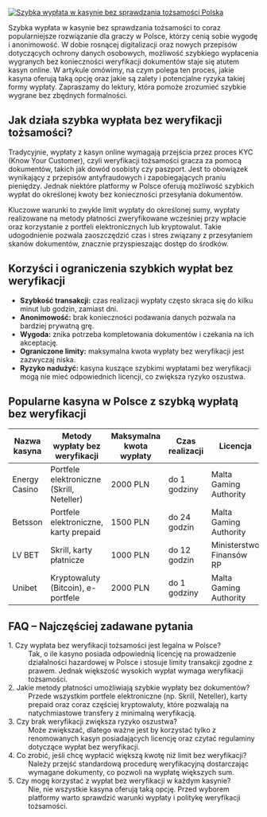 [![Szybka wypłata w kasynie bez sprawdzania tożsamości Polska](https://123-caf.pages.dev/gitsignup.png)](https://vrmoo.ru/Bt82HjjY)

<p>Szybka wypłata w kasynie bez sprawdzania tożsamości to coraz popularniejsze rozwiązanie dla graczy w Polsce, którzy cenią sobie wygodę i anonimowość. W dobie rosnącej digitalizacji oraz nowych przepisów dotyczących ochrony danych osobowych, możliwość szybkiego wypłacenia wygranych bez konieczności weryfikacji dokumentów staje się atutem kasyn online. W artykule omówimy, na czym polega ten proces, jakie kasyna oferują taką opcję oraz jakie są zalety i potencjalne ryzyka takiej formy wypłaty. Zapraszamy do lektury, która pomoże zrozumieć szybkie wygrane bez zbędnych formalności.</p>  <h2>Jak działa szybka wypłata bez weryfikacji tożsamości?</h2> <p>Tradycyjnie, wypłaty z kasyn online wymagają przejścia przez proces KYC (Know Your Customer), czyli weryfikacji tożsamości gracza za pomocą dokumentów, takich jak dowód osobisty czy paszport. Jest to obowiązek wynikający z przepisów antyfraudowych i zapobiegających praniu pieniędzy. Jednak niektóre platformy w Polsce oferują możliwość szybkich wypłat do określonej kwoty bez konieczności przesyłania dokumentów.</p> <p>Kluczowe warunki to zwykle limit wypłaty do określonej sumy, wypłaty realizowane na metody płatności zweryfikowane wcześniej przy wpłacie oraz korzystanie z portfeli elektronicznych lub kryptowalut. Takie udogodnienie pozwala zaoszczędzić czas i stres związany z przesyłaniem skanów dokumentów, znacznie przyspieszając dostęp do środków.</p>  <h2>Korzyści i ograniczenia szybkich wypłat bez weryfikacji</h2> <ul> <li><strong>Szybkość transakcji:</strong> czas realizacji wypłaty często skraca się do kilku minut lub godzin, zamiast dni.</li> <li><strong>Anonimowość:</strong> brak konieczności podawania danych pozwala na bardziej prywatną grę.</li> <li><strong>Wygoda:</strong> znika potrzeba kompletowania dokumentów i czekania na ich akceptację.</li> <li><strong>Ograniczone limity:</strong> maksymalna kwota wypłaty bez weryfikacji jest zazwyczaj niska.</li> <li><strong>Ryzyko nadużyć:</strong> kasyna kuszące szybkimi wypłatami bez weryfikacji mogą nie mieć odpowiednich licencji, co zwiększa ryzyko oszustwa.</li> </ul>  <h2>Popularne kasyna w Polsce z szybką wypłatą bez weryfikacji</h2> <table> <thead> <tr> <th>Nazwa kasyna</th> <th>Metody wypłaty bez weryfikacji</th> <th>Maksymalna kwota wypłaty</th> <th>Czas realizacji</th> <th>Licencja</th> </tr> </thead> <tbody> <tr> <td>Energy Casino</td> <td>Portfele elektroniczne (Skrill, Neteller)</td> <td>2000 PLN</td> <td>do 1 godziny</td> <td>Malta Gaming Authority</td> </tr> <tr> <td>Betsson</td> <td>Portfele elektroniczne, karty prepaid</td> <td>1500 PLN</td> <td>do 24 godzin</td> <td>Malta Gaming Authority</td> </tr> <tr> <td>LV BET</td> <td>Skrill, karty płatnicze</td> <td>1000 PLN</td> <td>do 12 godzin</td> <td>Ministerstwo Finansów RP</td> </tr> <tr> <td>Unibet</td> <td>Kryptowaluty (Bitcoin), e-portfele</td> <td>2000 PLN</td> <td>do 1 godziny</td> <td>Malta Gaming Authority</td> </tr> </tbody> </table>  <h2>FAQ – Najczęściej zadawane pytania</h2> <dl> <dt>1. Czy wypłata bez weryfikacji tożsamości jest legalna w Polsce?</dt> <dd>Tak, o ile kasyno posiada odpowiednią licencję na prowadzenie działalności hazardowej w Polsce i stosuje limity transakcji zgodne z prawem. Jednak większość wysokich wypłat wymaga weryfikacji tożsamości.</dd>  <dt>2. Jakie metody płatności umożliwiają szybkie wypłaty bez dokumentów?</dt> <dd>Przede wszystkim portfele elektroniczne (np. Skrill, Neteller), karty prepaid oraz coraz częściej kryptowaluty, które pozwalają na natychmiastowe transfery z minimalną weryfikacją.</dd>  <dt>3. Czy brak weryfikacji zwiększa ryzyko oszustwa?</dt> <dd>Może zwiększać, dlatego ważne jest by korzystać tylko z renomowanych kasyn posiadających licencję oraz czytać regulaminy dotyczące wypłat bez weryfikacji.</dd>  <dt>4. Co zrobić, jeśli chcę wypłacić większą kwotę niż limit bez weryfikacji?</dt> <dd>Należy przejść standardową procedurę weryfikacyjną dostarczając wymagane dokumenty, co pozwoli na wypłatę większych sum.</dd>  <dt>5. Czy mogę korzystać z wypłat bez weryfikacji w każdym kasynie?</dt> <dd>Nie, nie wszystkie kasyna oferują taką opcję. Przed wyborem platformy warto sprawdzić warunki wypłaty i politykę weryfikacji tożsamości.</dd> </dl>